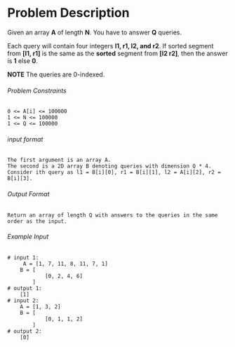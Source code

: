 # Problem Description

Given an array **A** of length **N**. You have to answer **Q** queries.

Each query will contain four integers **l1, r1, l2, and r2**. If sorted segment from **[l1, r1]** is the same as the **sorted** segment from **[l2 r2]**, then the answer is **1** else **0**.

**NOTE** The queries are 0-indexed.

###### Problem Constraints

```
0 <= A[i] <= 100000
1 <= N <= 100000
1 <= Q <= 100000
```

###### input format

``` 
The first argument is an array A.
The second is a 2D array B denoting queries with dimension Q * 4.
Consider ith query as l1 = B[i][0], r1 = B[i][1], l2 = A[i][2], r2 = B[i][3].
```

###### Output Format

```
Return an array of length Q with answers to the queries in the same order as the input.
```

###### Example Input

```
# input 1: 
     A = [1, 7, 11, 8, 11, 7, 1]
    B = [ 
            [0, 2, 4, 6]
        ]
# output 1: 
    [1]
# input 2: 
    A = [1, 3, 2]
    B = [
            [0, 1, 1, 2]
        ] 
# output 2: 
    [0]
```
